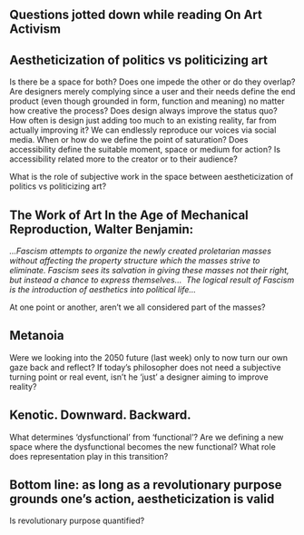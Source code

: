 
## Questions jotted down while reading On Art Activism

## Aestheticization of politics vs politicizing art 
Is there be a space for both? Does one impede the other or do they overlap? Are designers merely complying since a user and their needs define the end product (even though grounded in form, function and meaning) no matter how creative the process? Does design always improve the status quo? How often is design just adding too much to an existing reality, far from actually improving it?
We can endlessly reproduce our voices via social media. When or how do we define the point of saturation? Does accessibility define the suitable moment, space or medium for action? Is accessibility related more to the creator or to their audience?

What is the role of subjective work in the space between aestheticization of politics vs politicizing art?

## The Work of Art In the Age of Mechanical Reproduction, Walter Benjamin:
*…Fascism attempts to organize the newly created proletarian masses without affecting the property structure which the masses strive to eliminate. Fascism sees its salvation in giving these masses not their right, but instead a chance to express themselves…  The logical result of Fascism is the introduction of aesthetics into political life…*

At one point or another, aren’t we all considered part of the masses?

## Metanoia
Were we looking into the 2050 future (last week) only to now turn our own gaze back and reflect? If today’s philosopher does not need a subjective turning point or real event, isn’t he ‘just’ a designer aiming to improve reality?

## Kenotic. Downward. Backward.
What determines ‘dysfunctional’ from ‘functional’? Are we defining a new space where the dysfunctional becomes the new functional? What role does representation play in this transition?

## Bottom line: as long as a revolutionary purpose grounds one’s action, aestheticization is valid
Is revolutionary purpose quantified?



